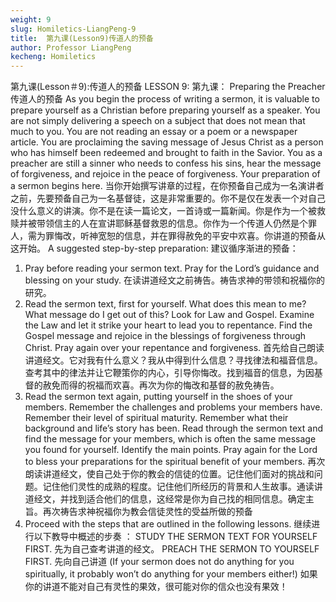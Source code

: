```yaml
---
weight: 9
slug: Homiletics-LiangPeng-9
title:  第九课(Lesson9)传道人的预备
author: Professor LiangPeng
kecheng: Homiletics
---
```


第九课(Lesson＃9):传道人的预备
LESSON 9:
第九课：
Preparing the Preacher
传道人的预备
As you begin the process of writing a sermon, it is valuable to prepare yourself as a Christian before preparing yourself as a speaker. You are not simply delivering a speech on a subject that does not mean that much to you. You are not reading an essay or a poem or a newspaper article. You are proclaiming the saving message of Jesus Christ as a person who has himself been redeemed and brought to faith in the Savior. You as a preacher are still a sinner who needs to confess his sins, hear the message of forgiveness, and rejoice in the peace of forgiveness. Your preparation of a sermon begins here.
当你开始撰写讲章的过程，在你预备自己成为一名演讲者之前，先要预备自己为一名基督徒，这是非常重要的。你不是仅在发表一个对自己没什么意义的讲演。你不是在读一篇论文，一首诗或一篇新闻。你是作为一个被救赎并被带领信主的人在宣讲耶稣基督救恩的信息。你作为一个传道人仍然是个罪人，需为罪悔改，听神宽恕的信息，并在罪得赦免的平安中欢喜。你讲道的预备从这开始。
A suggested step-by-step preparation:
建议循序渐进的预备：
1. Pray before reading your sermon text. Pray for the Lord’s guidance and blessing on your study.
在读讲道经文之前祷告。祷告求神的带领和祝福你的研究。
2. Read the sermon text, first for yourself. What does this mean to me? What message do I get out of this? Look for Law and Gospel. Examine the Law and let it strike your heart to lead you to repentance. Find the Gospel message and rejoice in the blessings of forgiveness through Christ. Pray again over your repentance and forgiveness.
首先给自己朗读讲道经文。它对我有什么意义？我从中得到什么信息？寻找律法和福音信息。查考其中的律法并让它鞭策你的内心，引导你悔改。找到福音的信息，为因基督的赦免而得的祝福而欢喜。再次为你的悔改和基督的赦免祷告。
3. Read the sermon text again, putting yourself in the shoes of your members. Remember the challenges and problems your members have. Remember their level of spiritual maturity. Remember what their background and life’s story has been. Read through the sermon text and find the message for your members, which is often the same message you found for yourself. Identify the main points. Pray again for the Lord to bless your preparations for the spiritual benefit of your members.
再次朗读讲道经文，使自己处于你的教会的信徒的位置。记住他们面对的挑战和问题。记住他们灵性的成熟的程度。记住他们所经历的背景和人生故事。通读讲道经文，并找到适合他们的信息，这经常是你为自己找的相同信息。确定主旨。再次祷告求神祝福你为教会信徒灵性的受益所做的预备
4. Proceed with the steps that are outlined in the following lessons.
继续进行以下教导中概述的步奏 ：
STUDY THE SERMON TEXT FOR YOURSELF FIRST.
先为自己查考讲道的经文。
PREACH THE SERMON TO YOURSELF FIRST.
先向自己讲道
(If your sermon does not do anything for you spiritually, it probably won’t do anything for your members either!)
如果你的讲道不能对自己有灵性的果效，很可能对你的信众也没有果效！

